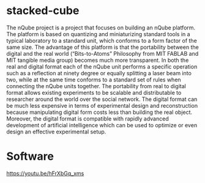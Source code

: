 # stacked-cube
The nQube project is a project that focuses on building an nQube platform. The platform is based on quantizing and miniaturizing standard tools in a typical laboratory to a standard unit, which conforms to a form factor of the same size. The advantage of this platform is that the portability between the digital and the real world (“Bits-to-Atoms” Philosophy from MIT FABLAB and MIT tangible media group) becomes much more transparent. In both the real and digital format each of the nQube unit performs a specific operation such as a reflection at ninety degree or equally splitting a laser beam into two, while at the same time conforms to a standard set of rules when connecting the nQube units together. The portability from real to digital format allows existing experiments to be scalable and distributable to researcher around the world over the social network. The digital format can be much less expensive in terms of experimental design and reconstruction because manipulating digital form costs less than building the real object. Moreover, the digital format is compatible with rapidly advanced development of artificial intelligence which can be used to optimize or even design an effective experimental setup.


# Software
https://youtu.be/hFrXbGq_xms
